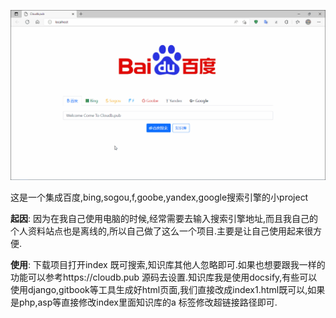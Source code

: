 ![myweb](README.assets/myweb.gif)

这是一个集成百度,bing,sogou,f,goobe,yandex,google搜索引擎的小project

**起因**: 因为在我自己使用电脑的时候,经常需要去输入搜索引擎地址,而且我自己的个人资料站点也是离线的,所以自己做了这么一个项目.主要是让自己使用起来很方便.

**使用**: 下载项目打开index 既可搜索,知识库其他人忽略即可.如果也想要跟我一样的功能可以参考https://cloudb.pub 源码去设置.知识库我是使用docsify,有些可以使用django,gitbook等工具生成好html页面,我们直接改成index1.html既可以,如果是php,asp等直接修改index里面知识库的a 标签修改超链接路径即可. 